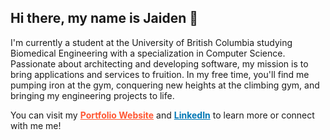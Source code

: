 <h2>Hi there, my name is Jaiden 👋</h2>

I'm currently a student at the University of British Columbia studying Biomedical Engineering with a specialization in Computer Science. Passionate about architecting and developing software, my mission is to bring applications and services to fruition. In my free time, you'll find me pumping iron at the gym, conquering new heights at the climbing gym, and bringing my engineering projects to life.

You can visit my <a href="https://jaidensiu.vercel.app/" target="_blank" rel="noopener noreferrer" style="color: #ff5733; font-weight: bold; text-decoration: underline;">Portfolio Website</a> and <a href="https://www.linkedin.com/in/jaidensiu" target="_blank" rel="noopener noreferrer" style="color: #0077b5; font-weight: bold; text-decoration: underline;">LinkedIn</a> to learn more or connect with me me!

<!---
jaidensiu/jaidensiu is a ✨ special ✨ repository because its `README.md` (this file) appears on your GitHub profile.
You can click the Preview link to take a look at your changes.
--->
